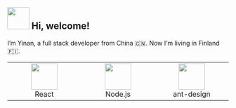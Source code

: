 <h2> <img src="https://emojis.slackmojis.com/emojis/images/1588315024/8823/hyperkitty.gif?1588315024" width="50" /> Hi, welcome! </h2>
I’m Yinan, a full stack developer from China 🇨🇳. Now I‘m living in Finland 🇫🇮.
<table>
  <tr>
    <td align="center" width="200">
      <img
        src="https://avatars1.githubusercontent.com/u/9441414?s=200&v=4"
        width="60"
      />
      <br />
      React
    </td>
    <td align="center" width="200">
      <img
        src="https://logosvector.net/wp-content/uploads/2015/09/nodejs-logo.png"
        width="60"
      />
      <br />
      Node.js
    </td>
    <td align="center" width="200">
      <img
        src="https://avatars1.githubusercontent.com/u/12101536?s=200&v=4"
        width="60"
      />
      <br />
      ant-design
    </td>
  </tr>
</table>

<!---
liyinan0501/liyinan0501 is a ✨ special ✨ repository because its `README.md` (this file) appears on your GitHub profile.
You can click the Preview link to take a look at your changes.
--->
